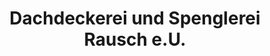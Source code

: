 ---
title: "Dachdeckerei und Spenglerei Rausch e.U."
url: /neumarkt-am-wallersee/dachdeckerei-und-spenglerei-rausch-e-u/
shop: Warenhaus
---